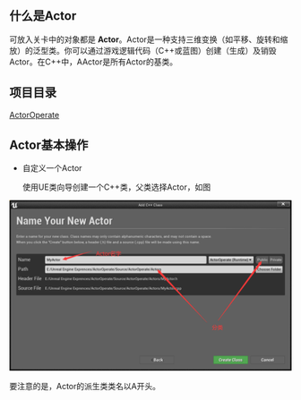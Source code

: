 ## 什么是Actor

可放入关卡中的对象都是 **Actor**。Actor是一种支持三维变换（如平移、旋转和缩放）的泛型类。你可以通过游戏逻辑代码（C++或蓝图）创建（生成）及销毁Actor。在C++中，AActor是所有Actor的基类。

## 项目目录

[ActorOperate](https://github.com/hliangs/UnrealEngineSamples/tree/master/ActorOperate)

## Actor基本操作

- 自定义一个Actor

  使用UE类向导创建一个C++类，父类选择Actor，如图

  

![CreateActor](https://github.com/hliangs/UnrealEngineSamples/blob/master/Pic/CreateActor.png)

要注意的是，Actor的派生类类名以A开头。